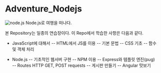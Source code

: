 # Adventure_Nodejs

![node.js](https://www.vectorlogo.zone/logos/nodejs/nodejs-card.png)
Node.js로 여행을 떠나다.

본 Repository는 일종의 연습장이다.
이 Repo에서 학습한 사항은 다음과 같다.

 - JavaScript에 대해서
 -- HTML에서 JS를 이용
 -- 기본 문법
 -- CSS 기초
 -- 함수 및 객체 처리
 
 - Node.js
 -- 기초적인 웹서버 구현
 -- NPM 이용
 -- Express와 템플릿 엔진(pug)
 -- Routes HTTP GET, POST requests
 -- 게시판 만들기
 -- Angular 맛보기
 
